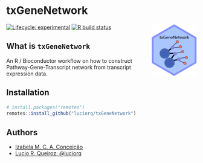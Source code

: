 txGeneNetwork
====

<img src='man/figures/logo.svg' align="right" alt="txGeneNetwork logo" height="139" />

<!-- badges: start -->
[![Lifecycle: experimental](https://img.shields.io/badge/lifecycle-experimental-orange.svg)](https://www.tidyverse.org/lifecycle/#experimental)
[![R build status](https://github.com/luciorq/txGeneNetwork/workflows/R-CMD-check/badge.svg)](https://github.com/luciorq/txGeneNetwork/actions)
<!-- badges: end -->

## What is `txGeneNetwork`

An R / Bioconductor workflow on how to construct Pathway-Gene-Transcript network from transcript expression data.

## Installation

``` r
# install.packages("remotes")
remotes::install_github("luciorq/txGeneNetwork")
```

## Authors

* [Izabela M. C. A. Conceição](---)
* [Lucio R. Queiroz: @luciorq](https://github.com/luciorq)
